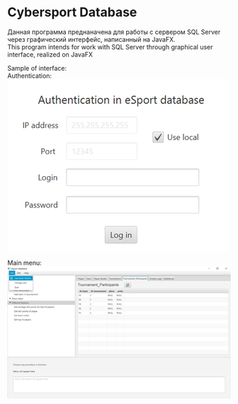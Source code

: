 # Cybersport Database

Данная программа преднаначена для работы с сервером SQL Server через графический интерфейс, написанный на JavaFX.
<br />
This program intends for work with SQL Server through graphical user interface, realized on JavaFX 


Sample of interface:
<br />
Authentication:
<br />
![Some image](doc/authentication.png)

Main menu:
<br />
![Some image](doc/main_menu.png)

